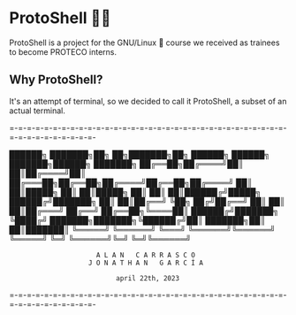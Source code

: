 # ProtoShell 🐚🐧

ProtoShell is a project for the GNU/Linux 🐧 course we received as trainees to become PROTECO interns.

## Why ProtoShell?
It's an attempt of terminal, so we decided to call it ProtoShell, a subset of an actual terminal.

=-=-=-=-=-=-=-=-=-=-=-=-=-=-=-=-=-=-=-=-=-=-=-=-=-=-=-=-=-=-=-=-=-=-=-=-=-=-=-=-=-=-

██████╗ ███████╗██╗   ██╗███████╗██╗      ██████╗ ██████╗ ███████╗██████╗ ███████╗
██╔══██╗██╔════╝██║   ██║██╔════╝██║     ██╔═══██╗██╔══██╗██╔════╝██╔══██╗██╔════╝
██║  ██║█████╗  ██║   ██║█████╗  ██║     ██║   ██║██████╔╝█████╗  ██████╔╝███████╗
██║  ██║██╔══╝  ╚██╗ ██╔╝██╔══╝  ██║     ██║   ██║██╔═══╝ ██╔══╝  ██╔══██╗╚════██║
██████╔╝███████╗ ╚████╔╝ ███████╗███████╗╚██████╔╝██║     ███████╗██║  ██║███████║
╚═════╝ ╚══════╝  ╚═══╝  ╚══════╝╚══════╝ ╚═════╝ ╚═╝     ╚══════╝╚═╝  ╚═╝╚══════╝
                                                                                  
               
                          A L A N   C A R R A S C O
                        J O N A T H A N   G A R C Í A
                               
                               april 22th, 2023
=-=-=-=-=-=-=-=-=-=-=-=-=-=-=-=-=-=-=-=-=-=-=-=-=-=-=-=-=-=-=-=-=-=-=-=-=-=-=-=-=-=-
